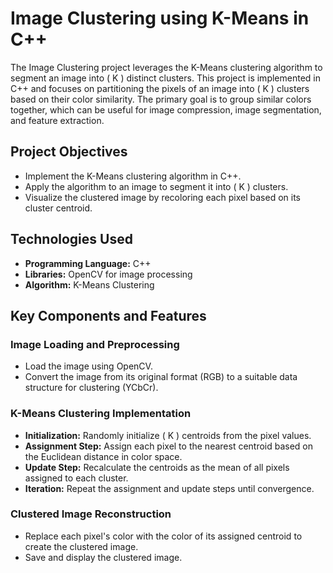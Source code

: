 # Image Clustering using K-Means in C++

The Image Clustering project leverages the K-Means clustering algorithm to segment an image into \( K \) distinct clusters. This project is implemented in C++ and focuses on partitioning the pixels of an image into \( K \) clusters based on their color similarity. The primary goal is to group similar colors together, which can be useful for image compression, image segmentation, and feature extraction.

## Project Objectives
- Implement the K-Means clustering algorithm in C++.
- Apply the algorithm to an image to segment it into \( K \) clusters.
- Visualize the clustered image by recoloring each pixel based on its cluster centroid.

## Technologies Used
- **Programming Language:** C++
- **Libraries:** OpenCV for image processing 
- **Algorithm:** K-Means Clustering

## Key Components and Features

### Image Loading and Preprocessing
- Load the image using OpenCV.
- Convert the image from its original format (RGB) to a suitable data structure for clustering (YCbCr).

### K-Means Clustering Implementation
- **Initialization:** Randomly initialize \( K \) centroids from the pixel values.
- **Assignment Step:** Assign each pixel to the nearest centroid based on the Euclidean distance in color space.
- **Update Step:** Recalculate the centroids as the mean of all pixels assigned to each cluster.
- **Iteration:** Repeat the assignment and update steps until convergence.

### Clustered Image Reconstruction
- Replace each pixel's color with the color of its assigned centroid to create the clustered image.
- Save and display the clustered image.

